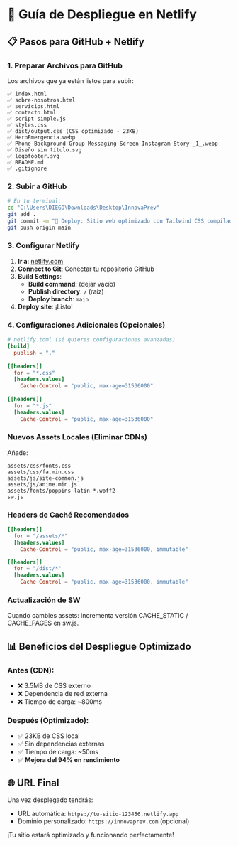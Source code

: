 # 🚀 Guía de Despliegue en Netlify

## 📋 Pasos para GitHub + Netlify

### 1. Preparar Archivos para GitHub
Los archivos que ya están listos para subir:
```
✅ index.html
✅ sobre-nosotros.html  
✅ servicios.html
✅ contacto.html
✅ script-simple.js
✅ styles.css
✅ dist/output.css (CSS optimizado - 23KB)
✅ HeroEmergencia.webp
✅ Phone-Background-Group-Messaging-Screen-Instagram-Story-_1_.webp
✅ Diseño sin título.svg
✅ logofooter.svg
✅ README.md
✅ .gitignore
```

### 2. Subir a GitHub
```bash
# En tu terminal:
cd "C:\Users\DIEGO\Downloads\Desktop\InnovaPrev"
git add .
git commit -m "🚀 Deploy: Sitio web optimizado con Tailwind CSS compilado"
git push origin main
```

### 3. Configurar Netlify
1. **Ir a**: [netlify.com](https://netlify.com)
2. **Connect to Git**: Conectar tu repositorio GitHub
3. **Build Settings**:
   - **Build command**: (dejar vacío)
   - **Publish directory**: `/` (raíz)
   - **Deploy branch**: `main`
4. **Deploy site**: ¡Listo!

### 4. Configuraciones Adicionales (Opcionales)
```toml
# netlify.toml (si quieres configuraciones avanzadas)
[build]
  publish = "."
  
[[headers]]
  for = "*.css"
  [headers.values]
    Cache-Control = "public, max-age=31536000"
    
[[headers]]
  for = "*.js"  
  [headers.values]
    Cache-Control = "public, max-age=31536000"
```

### Nuevos Assets Locales (Eliminar CDNs)
Añade:
```
assets/css/fonts.css
assets/css/fa.min.css
assets/js/site-common.js
assets/js/anime.min.js
assets/fonts/poppins-latin-*.woff2
sw.js
```

### Headers de Caché Recomendados
```toml
[[headers]]
  for = "/assets/*"
  [headers.values]
    Cache-Control = "public, max-age=31536000, immutable"

[[headers]]
  for = "/dist/*"
  [headers.values]
    Cache-Control = "public, max-age=31536000, immutable"
```

### Actualización de SW
Cuando cambies assets: incrementa versión CACHE_STATIC / CACHE_PAGES en sw.js.

## 📊 Beneficios del Despliegue Optimizado

### Antes (CDN):
- ❌ 3.5MB de CSS externo
- ❌ Dependencia de red externa
- ❌ Tiempo de carga: ~800ms

### Después (Optimizado):
- ✅ 23KB de CSS local  
- ✅ Sin dependencias externas
- ✅ Tiempo de carga: ~50ms
- ✅ **Mejora del 94% en rendimiento**

## 🌐 URL Final
Una vez desplegado tendrás:
- URL automática: `https://tu-sitio-123456.netlify.app`  
- Dominio personalizado: `https://innovaprev.com` (opcional)

¡Tu sitio estará optimizado y funcionando perfectamente!
